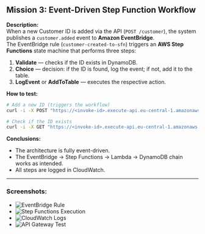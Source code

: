 ## Mission 3: Event-Driven Step Function Workflow

**Description:**  
When a new Customer ID is added via the API (`POST /customer`), the system publishes a `customer.added` event to **Amazon EventBridge**.  
The EventBridge rule (`customer-created-to-sfn`) triggers an **AWS Step Functions** state machine that performs three steps:

1. **Validate** — checks if the ID exists in DynamoDB.
2. **Choice** — decision: if the ID is found, log the event; if not, add it to the table.
3. **LogEvent** or **AddToTable** — executes the respective action.

**How to test:**

```bash
# Add a new ID (triggers the workflow)
curl -i -X POST "https://<invoke-id>.execute-api.eu-central-1.amazonaws.com/dev/customer"   -H "Content-Type: application/json"   -H "x-api-key: <api_key>"   -d '{"id":"mission3-test-001"}'

# Check if the ID exists
curl -i -X GET "https://<invoke-id>.execute-api.eu-central-1.amazonaws.com/dev/customer?id=mission3-test-001"   -H "x-api-key: <api_key>"
```

**Conclusions:**

-   The architecture is fully event-driven.
-   The EventBridge → Step Functions → Lambda → DynamoDB chain works as intended.
-   All steps are logged in CloudWatch.

---

### Screenshots:

-   ![EventBridge Rule](docs/mission3_eventbridge_rule.png)
-   ![Step Functions Execution](docs/mission3_stepfunctions_execution.png)
-   ![CloudWatch Logs](docs/mission3_cloudwatch_logs.png)
-   ![API Gateway Test](docs/mission3_api_gateway_test.png)
